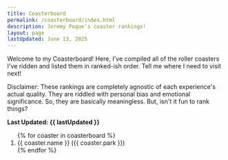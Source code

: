 ```yaml
---
title: Coasterboard
permalink: /coasterboard/index.html
description: Jeremy Pogue's coaster rankings!
layout: page
lastUpdated: June 13, 2025
---
```


Welcome to my Coasterboard! Here, I've compiled all of the roller coasters I've ridden and listed them in ranked-ish order. Tell me where I need to visit next!

Disclaimer: These rankings are completely agnostic of each experience's actual quality. They are riddled with personal bias and emotional significance. So, they are basically meaningless. But, isn't it fun to rank things?

**Last Updated: {{ lastUpdated }}**

<ol>
  {% for coaster in coasterboard %}
    <li>{{ coaster.name }} ({{ coaster.park }})</li>
  {% endfor %}
</ol>